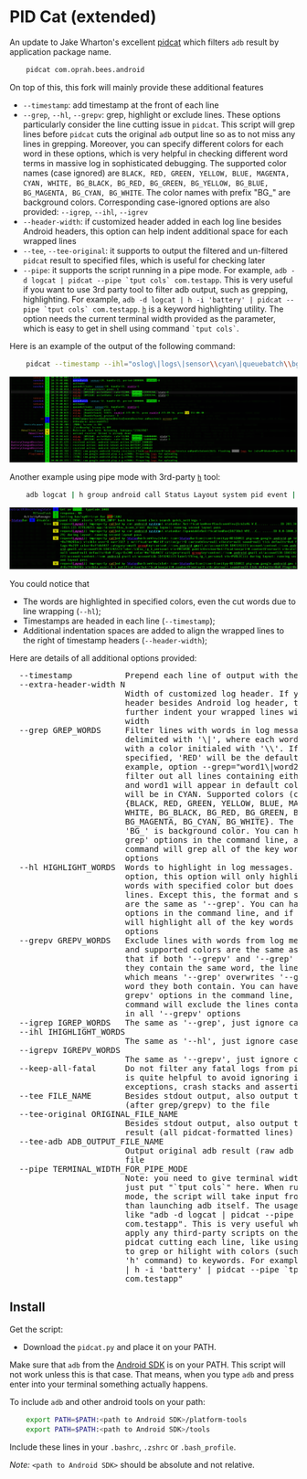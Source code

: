 PID Cat (extended)
==================

An update to Jake Wharton's excellent [pidcat][1] which filters `adb`
result by application package name.
```bash
    pidcat com.oprah.bees.android
```
On top of this, this fork will mainly provide these additional features
 * `--timestamp`: add timestamp at the front of each line
 * `--grep`, `--hl`, `--grepv`: grep, highlight or exclude lines.
                        These options particularly consider the
                        line cutting issue in `pidcat`.
                        This script will grep lines before `pidcat`
                        cuts the original `adb` output line so as to
                        not miss any lines in grepping. Moreover, you can
                        specify different colors for each word in these
                        options, which is very helpful in checking different
                        word terms in massive log in sophisticated debugging.
                        The supported color names (case ignored) are
                        `BLACK, RED, GREEN,
                        YELLOW, BLUE, MAGENTA, CYAN,
                        WHITE, BG_BLACK, BG_RED, BG_GREEN, BG_YELLOW, BG_BLUE,
                        BG_MAGENTA, BG_CYAN, BG_WHITE`.
                        The color names with prefix "BG_" are background colors.
                        Corresponding case-ignored options are also
                        provided: `--igrep`, `--ihl`, `--igrev`
 * `--header-width`: if customized header added in each log line besides Android headers, this option can help indent additional space for each wrapped lines
 * `--tee`, `--tee-original`: it supports to output the filtered and un-filtered `pidcat` result to specified files, which is useful for checking later
 * `--pipe`: it supports the script running in a pipe mode. For example, ``adb -d logcat | pidcat --pipe `tput cols`
                        com.testapp``. This is very useful if you want to use 3rd party tool to filter adb output, such as grepping, highlighting. For example, ``adb -d logcat
                        | h -i 'battery' | pidcat --pipe `tput cols`
                        com.testapp``. [`h`][2] is a keyword highlighting utility. The option needs the current terminal width provided as the parameter, which is easy to get in shell using command `` `tput cols` ``.

Here is an example of the output of the following command:
```bash
    pidcat --timestamp --ihl="oslog\|logs\|sensor\\cyan\|queuebatch\\bg_blue\|state\\white\|latency\\bg_green\|enable\\magenta" --hl="screen\\yellow\|far\\bg_yellow\|event\\bg_ack"
```
![Example screen](screen.png)

Another example using pipe mode with 3rd-party [`h`][2] tool:
```bash
    adb logcat | h group android call Status Layout system pid event | pidcat --pipe=`tput cols`
```
![Example screen](screen2.png)

You could notice that
 * The words are highlighted in specified colors, even the cut words due to line wrapping (`--hl`);
 * Timestamps are headed in each line (`--timestamp`);
 * Additional indentation spaces are added to align the wrapped lines to the right of timestamp headers (`--header-width`);

Here are details of all additional options provided:
<pre>
  --timestamp           Prepend each line of output with the current time.
  --extra-header-width N
                        Width of customized log header. If you have your own
                        header besides Android log header, this option will
                        further indent your wrapped lines with additional
                        width
  --grep GREP_WORDS     Filter lines with words in log messages. The words are
                        delimited with '\|', where each word can be tailed
                        with a color initialed with '\\'. If no color is
                        specified, 'RED' will be the default color. For
                        example, option --grep="word1\|word2\\CYAN" means to
                        filter out all lines containing either word1 or word2,
                        and word1 will appear in default color RED while word2
                        will be in CYAN. Supported colors (case ignored):
                        {BLACK, RED, GREEN, YELLOW, BLUE, MAGENTA, CYAN,
                        WHITE, BG_BLACK, BG_RED, BG_GREEN, BG_YELLOW, BG_BLUE,
                        BG_MAGENTA, BG_CYAN, BG_WHITE}. The color with prefix
                        'BG_' is background color. You can have multiple '--
                        grep' options in the command line, and if so, the
                        command will grep all of the key words in all '--grep'
                        options
  --hl HIGHLIGHT_WORDS  Words to highlight in log messages. Unlike '--grep'
                        option, this option will only highlight the specified
                        words with specified color but does not filter any
                        lines. Except this, the format and supported colors
                        are the same as '--grep'. You can have multiple '--hl'
                        options in the command line, and if so, the command
                        will highlight all of the key words in all '--hl'
                        options
  --grepv GREPV_WORDS   Exclude lines with words from log messages. The format
                        and supported colors are the same as '--grep'. Note
                        that if both '--grepv' and '--grep' are provided and
                        they contain the same word, the line will always show,
                        which means '--grep' overwrites '--grepv' for the same
                        word they both contain. You can have multiple '--
                        grepv' options in the command line, and if so, the
                        command will exclude the lines containing any keywords
                        in all '--grepv' options
  --igrep IGREP_WORDS   The same as '--grep', just ignore case
  --ihl IHIGHLIGHT_WORDS
                        The same as '--hl', just ignore case
  --igrepv IGREPV_WORDS
                        The same as '--grepv', just ignore case
  --keep-all-fatal      Do not filter any fatal logs from pidcat output. This
                        is quite helpful to avoid ignoring information about
                        exceptions, crash stacks and assertion failures
  --tee FILE_NAME       Besides stdout output, also output the filtered result
                        (after grep/grepv) to the file
  --tee-original ORIGINAL_FILE_NAME
                        Besides stdout output, also output the unfiltered
                        result (all pidcat-formatted lines) to the file
  --tee-adb ADB_OUTPUT_FILE_NAME
                        Output original adb result (raw adb output) to the
                        file
  --pipe TERMINAL_WIDTH_FOR_PIPE_MODE
                        Note: you need to give terminal width as the value,
                        just put "`tput cols`" here. When running in pipe
                        mode, the script will take input from "stdin" rather
                        than launching adb itself. The usage becomes something
                        like "adb -d logcat | pidcat --pipe `tput cols`
                        com.testapp". This is very useful when you want to
                        apply any third-party scripts on the adb output before
                        pidcat cutting each line, like using 3rd-party scripts
                        to grep or hilight with colors (such as using 'ack' or
                        'h' command) to keywords. For example, "adb -d logcat
                        | h -i 'battery' | pidcat --pipe `tput cols`
                        com.testapp"
</pre>

Install
-------

Get the script:

 * Download the `pidcat.py` and place it on your PATH.


Make sure that `adb` from the [Android SDK][3] is on your PATH. This script will
not work unless this is that case. That means, when you type `adb` and press
enter into your terminal something actually happens.

To include `adb` and other android tools on your path:
```bash
    export PATH=$PATH:<path to Android SDK>/platform-tools
    export PATH=$PATH:<path to Android SDK>/tools
```
Include these lines in your `.bashrc`, `.zshrc` or `.bash_profile`.

*Note:* `<path to Android SDK>` should be absolute and not relative.

 [1]: https://github.com/JakeWharton/pidcat
 [2]: https://github.com/paoloantinori/hhighlighter
 [3]: http://developer.android.com/sdk/

